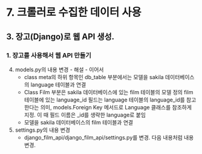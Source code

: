 # 7. 크롤러로 수집한 데이터 사용
## 3. 장고(Django)로 웹 API 생성.
### 1. 장고를 사용해서 웹 API 만들기
4. models.py의 내용 변경 - 해설 - 이어서
   - class meta의 하위 항목인 db_table 부분에서는 모델을 sakila 데이터베이스의 language 테이블과 연결
   - Class Film 부분은 sakila 데이터베이스에 있는 film 테이블의 모델 정의 film 테이블에 있는 language_id 필드는 language 테이블의 language_id를 참고한다는 의미, models.Foreign Key 메서드로 Language 클래스를 참조하게 지정. 이 때 필드 이름은 _id를 생략한 language로 붙임
   - 모델을 sakila 데이터베이스의 film 테이블과 연결
5. settings.py의 내용 변경
   - django_film_api/django_film_api/settings.py를 변경. 다음 내용처럼 내용 변경.